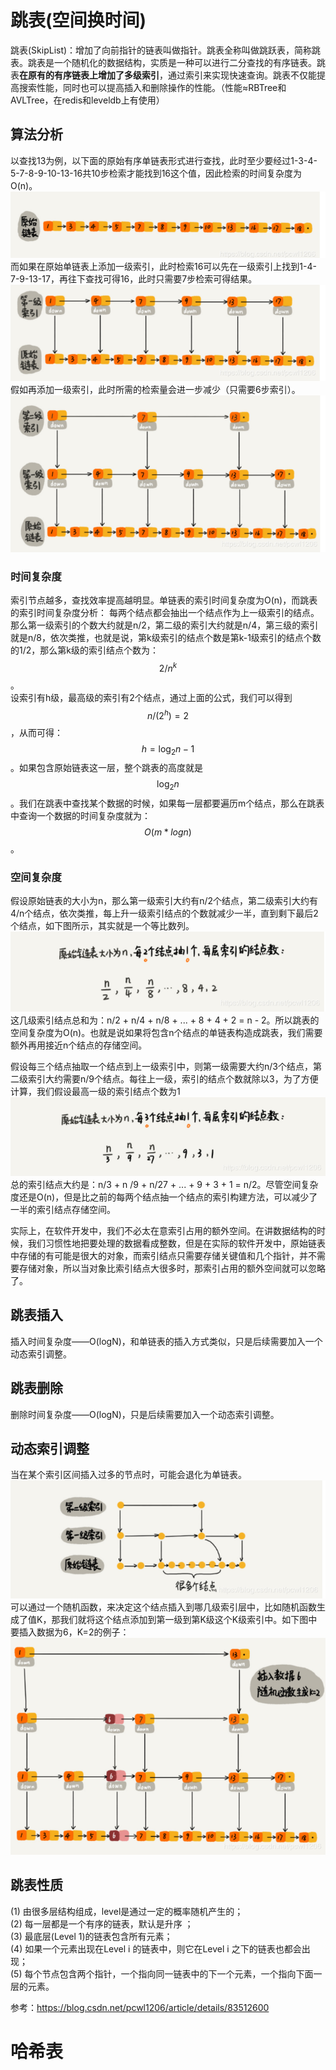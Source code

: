 # 跳表(空间换时间)
跳表(SkipList)：增加了向前指针的链表叫做指针。跳表全称叫做跳跃表，简称跳表。跳表是一个随机化的数据结构，实质是一种可以进行二分查找的有序链表。跳表**在原有的有序链表上增加了多级索引**，通过索引来实现快速查询。跳表不仅能提高搜索性能，同时也可以提高插入和删除操作的性能。（性能≈RBTree和AVLTree，在redis和leveldb上有使用）

## 算法分析
以查找13为例，以下面的原始有序单链表形式进行查找，此时至少要经过1-3-4-5-7-8-9-10-13-16共10步检索才能找到16这个值，因此检索的时间复杂度为O(n)。
![](images/skiplist-1.png)  
而如果在原始单链表上添加一级索引，此时检索16可以先在一级索引上找到1-4-7-9-13-17，再往下查找可得16，此时只需要7步检索可得结果。  
![](images/skiplist-2.png)  
假如再添加一级索引，此时所需的检索量会进一步减少（只需要6步索引）。  
![](images/skiplist-3.png)  
### 时间复杂度
索引节点越多，查找效率提高越明显。单链表的索引时间复杂度为O(n)，而跳表的索引时间复杂度分析： 
每两个结点都会抽出一个结点作为上一级索引的结点。那么第一级索引的个数大约就是n/2，第二级的索引大约就是n/4，第三级的索引就是n/8，依次类推，也就是说，第k级索引的结点个数是第k-1级索引的结点个数的1/2，那么第k级的索引结点个数为：$$2/n^{k}$$。   
设索引有h级，最高级的索引有2个结点，通过上面的公式，我们可以得到$$n/(2^{h}) = 2$$，从而可得：$$h = \log_{2}n - 1$$。如果包含原始链表这一层，整个跳表的高度就是$$\log_{2}n$$。我们在跳表中查找某个数据的时候，如果每一层都要遍历m个结点，那么在跳表中查询一个数据的时间复杂度就为：$$O(m*logn)$$。  

### 空间复杂度
假设原始链表的大小为n，那么第一级索引大约有n/2个结点，第二级索引大约有4/n个结点，依次类推，每上升一级索引结点的个数就减少一半，直到剩下最后2个结点，如下图所示，其实就是一个等比数列。
![](images/skiplist-4.png) 
这几级索引结点总和为：n/2 + n/4 + n/8 + ... + 8 + 4 + 2 = n - 2。所以跳表的空间复杂度为O(n)。也就是说如果将包含n个结点的单链表构造成跳表，我们需要额外再用接近n个结点的存储空间。

假设每三个结点抽取一个结点到上一级索引中，则第一级需要大约n/3个结点，第二级索引大约需要n/9个结点。每往上一级，索引的结点个数就除以3，为了方便计算，我们假设最高一级的索引结点个数为1
![](images/skiplist-5.png) 
总的索引结点大约是：n/3 + n /9 + n/27 + ... + 9 + 3 + 1 = n/2。尽管空间复杂度还是O(n)，但是比之前的每两个结点抽一个结点的索引构建方法，可以减少了一半的索引结点存储空间。

实际上，在软件开发中，我们不必太在意索引占用的额外空间。在讲数据结构的时候，我们习惯性地把要处理的数据看成整数，但是在实际的软件开发中，原始链表中存储的有可能是很大的对象，而索引结点只需要存储关键值和几个指针，并不需要存储对象，所以当对象比索引结点大很多时，那索引占用的额外空间就可以忽略了。

## 跳表插入
插入时间复杂度——O(logN)，和单链表的插入方式类似，只是后续需要加入一个动态索引调整。
## 跳表删除
删除时间复杂度——O(logN)，只是后续需要加入一个动态索引调整。

## 动态索引调整
当在某个索引区间插入过多的节点时，可能会退化为单链表。
![](images/skiplist-6.png)
可以通过一个随机函数，来决定这个结点插入到哪几级索引层中，比如随机函数生成了值K，那我们就将这个结点添加到第一级到第K级这个K级索引中。如下图中要插入数据为6，K=2的例子：
![](images/skiplist-7.png)

## 跳表性质
(1) 由很多层结构组成，level是通过一定的概率随机产生的；   
(2) 每一层都是一个有序的链表，默认是升序 ；    
(3) 最底层(Level 1)的链表包含所有元素；    
(4) 如果一个元素出现在Level i 的链表中，则它在Level i 之下的链表也都会出现；    
(5) 每个节点包含两个指针，一个指向同一链表中的下一个元素，一个指向下面一层的元素。    


参考：https://blog.csdn.net/pcwl1206/article/details/83512600

# 哈希表